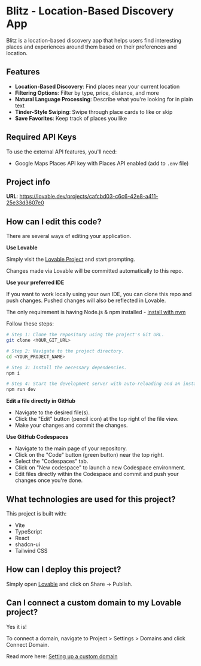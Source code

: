 # Blitz - Location-Based Discovery App

Blitz is a location-based discovery app that helps users find interesting places and experiences around them based on their preferences and location.

## Features

- **Location-Based Discovery**: Find places near your current location
- **Filtering Options**: Filter by type, price, distance, and more
- **Natural Language Processing**: Describe what you're looking for in plain text
- **Tinder-Style Swiping**: Swipe through place cards to like or skip
- **Save Favorites**: Keep track of places you like

## Required API Keys

To use the external API features, you'll need:
- Google Maps Places API key with Places API enabled (add to `.env` file)

## Project info

**URL**: https://lovable.dev/projects/cafcbd03-c6c6-42e8-a411-25e33d3607e0

## How can I edit this code?

There are several ways of editing your application.

**Use Lovable**

Simply visit the [Lovable Project](https://lovable.dev/projects/cafcbd03-c6c6-42e8-a411-25e33d3607e0) and start prompting.

Changes made via Lovable will be committed automatically to this repo.

**Use your preferred IDE**

If you want to work locally using your own IDE, you can clone this repo and push changes. Pushed changes will also be reflected in Lovable.

The only requirement is having Node.js & npm installed - [install with nvm](https://github.com/nvm-sh/nvm#installing-and-updating)

Follow these steps:

```sh
# Step 1: Clone the repository using the project's Git URL.
git clone <YOUR_GIT_URL>

# Step 2: Navigate to the project directory.
cd <YOUR_PROJECT_NAME>

# Step 3: Install the necessary dependencies.
npm i

# Step 4: Start the development server with auto-reloading and an instant preview.
npm run dev
```

**Edit a file directly in GitHub**

- Navigate to the desired file(s).
- Click the "Edit" button (pencil icon) at the top right of the file view.
- Make your changes and commit the changes.

**Use GitHub Codespaces**

- Navigate to the main page of your repository.
- Click on the "Code" button (green button) near the top right.
- Select the "Codespaces" tab.
- Click on "New codespace" to launch a new Codespace environment.
- Edit files directly within the Codespace and commit and push your changes once you're done.

## What technologies are used for this project?

This project is built with:

- Vite
- TypeScript
- React
- shadcn-ui
- Tailwind CSS

## How can I deploy this project?

Simply open [Lovable](https://lovable.dev/projects/cafcbd03-c6c6-42e8-a411-25e33d3607e0) and click on Share -> Publish.

## Can I connect a custom domain to my Lovable project?

Yes it is!

To connect a domain, navigate to Project > Settings > Domains and click Connect Domain.

Read more here: [Setting up a custom domain](https://docs.lovable.dev/tips-tricks/custom-domain#step-by-step-guide)
